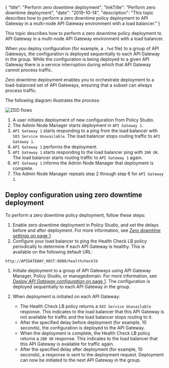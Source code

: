 {
"title": "Perform zero downtime deployment",
"linkTitle": "Perform zero downtime deployment",
"date": "2019-10-14",
"description": "This topic describes how to perform a zero downtime policy deployment to API Gateway in a multi-node API Gateway environment with a load balancer."
}
﻿

This topic describes how to perform a zero downtime policy deployment to API Gateway in a multi-node API Gateway environment with a load balancer.

When you deploy configuration (for example, a `.fed` file) to a group of API Gateways, the configuration is deployed sequentially to each API Gateway in the group. While the configuration is being deployed to a given API Gateway there is a service interruption during which that API Gateway cannot process traffic.

Zero downtime deployment enables you to orchestrate deployment to a load-balanced set of API Gateways, ensuring that a subset can always process traffic.

The following diagram illustrates the process:

![ZDD flows](/Images/AdminGuide/ZDD_process.png)

1.  A user initiates deployment of new configuration from Policy Studio.
2.  The Admin Node Manager starts deployment in `API Gateway 1`.
3.  `API Gateway 1` starts responding to a ping from the load balancer with `503 Service Unavailable`. The load balancer stops routing traffic to `API Gateway 1`.
4.  `API Gateway 1` performs the deployment.
5.  `API Gateway 1` starts responding to the load balancer ping with `200 OK`. The load balancer starts routing traffic to `API Gateway 1` again.
6.  `API Gateway 1` informs the Admin Node Manager that deployment is complete.
7.  The Admin Node Manager repeats step 2 through step 6 for `API Gateway 2`.

Deploy configuration using zero downtime deployment
---------------------------------------------------

To perform a zero downtime policy deployment, follow these steps:

1.  Enable zero downtime deployment in Policy Studio, and set the delays before and after deployment. For more information, see [*Zero downtime settings* on page 1](general_zdd_settings.htm).
2.  Configure your load balancer to ping the Health Check LB policy periodically to determine if each API Gateway is healthy. This is available on the following default URL:

``` {space="preserve"}
http://APIGATEWAY_HOST:8080/healthchecklb
```

1.  Initiate deployment to a group of API Gateways using API Gateway Manager, Policy Studio, or managedomain. For more information, see [*Deploy API Gateway configuration* on page 1](../CommonTopics/deploy_wizard.htm). The configuration is deployed sequentially to each API Gateway in the group.
2.  When deployment is initiated on each API Gateway:
    -   The Health Check LB policy returns a `503 Service Unavailable` response. This indicates to the load balancer that this API Gateway is not available for traffic and the load balancer stops routing to it.
    -   After the specified delay before deployment (for example, 10 seconds), the configuration is deployed to the API Gateway.
    -   When the deployment is complete, the Health Check LB policy returns a `200 OK` response. This indicates to the load balancer that this API Gateway is available for traffic again.
    -   After the specified delay after deployment (for example, 10 seconds), a response is sent to the deployment request. Deployment can now be initiated to the next API Gateway in the group.

    >


